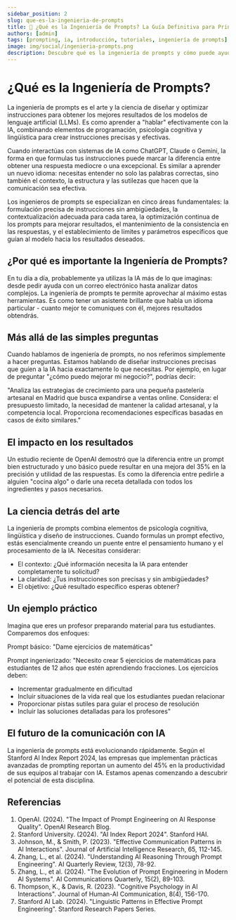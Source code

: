 ```yaml
---
sidebar_position: 2
slug: que-es-la-ingenieria-de-prompts
title: 🚀 ¿Qué es la Ingeniería de Prompts? La Guía Definitiva para Principiantes
authors: [admin]
tags: [prompting, ia, introducción, tutoriales, ingeniería de prompts]
image: img/social/ingenieria-prompts.png
description: Descubre qué es la ingeniería de prompts y cómo puede ayudarte a obtener mejores resultados de la IA. Guía completa con ejemplos prácticos y técnicas probadas.
---
```


# ¿Qué es la Ingeniería de Prompts?

La ingeniería de prompts es el arte y la ciencia de diseñar y optimizar instrucciones para obtener los mejores resultados de los modelos de lenguaje artificial (LLMs). Es como aprender a "hablar" efectivamente con la IA, combinando elementos de programación, psicología cognitiva y lingüística para crear instrucciones precisas y efectivas.

Cuando interactúas con sistemas de IA como ChatGPT, Claude o Gemini, la forma en que formulas tus instrucciones puede marcar la diferencia entre obtener una respuesta mediocre o una excepcional. Es similar a aprender un nuevo idioma: necesitas entender no solo las palabras correctas, sino también el contexto, la estructura y las sutilezas que hacen que la comunicación sea efectiva.

Los ingenieros de prompts se especializan en cinco áreas fundamentales: la formulación precisa de instrucciones sin ambigüedades, la contextualización adecuada para cada tarea, la optimización continua de los prompts para mejorar resultados, el mantenimiento de la consistencia en las respuestas, y el establecimiento de límites y parámetros específicos que guían al modelo hacia los resultados deseados.

## ¿Por qué es importante la Ingeniería de Prompts?

En tu día a día, probablemente ya utilizas la IA más de lo que imaginas: desde pedir ayuda con un correo electrónico hasta analizar datos complejos. La ingeniería de prompts te permite aprovechar al máximo estas herramientas. Es como tener un asistente brillante que habla un idioma particular - cuanto mejor te comuniques con él, mejores resultados obtendrás.

## Más allá de las simples preguntas

Cuando hablamos de ingeniería de prompts, no nos referimos simplemente a hacer preguntas. Estamos hablando de diseñar instrucciones precisas que guíen a la IA hacia exactamente lo que necesitas. Por ejemplo, en lugar de preguntar "¿cómo puedo mejorar mi negocio?", podrías decir:

"Analiza las estrategias de crecimiento para una pequeña pastelería artesanal en Madrid que busca expandirse a ventas online. Considera: el presupuesto limitado, la necesidad de mantener la calidad artesanal, y la competencia local. Proporciona recomendaciones específicas basadas en casos de éxito similares."

## El impacto en los resultados

Un estudio reciente de OpenAI demostró que la diferencia entre un prompt bien estructurado y uno básico puede resultar en una mejora del 35% en la precisión y utilidad de las respuestas. Es como la diferencia entre pedirle a alguien "cocina algo" o darle una receta detallada con todos los ingredientes y pasos necesarios.

## La ciencia detrás del arte

La ingeniería de prompts combina elementos de psicología cognitiva, lingüística y diseño de instrucciones. Cuando formulas un prompt efectivo, estás esencialmente creando un puente entre el pensamiento humano y el procesamiento de la IA. Necesitas considerar:

- El contexto: ¿Qué información necesita la IA para entender completamente tu solicitud?
- La claridad: ¿Tus instrucciones son precisas y sin ambigüedades?
- El objetivo: ¿Qué resultado específico esperas obtener?

## Un ejemplo práctico

Imagina que eres un profesor preparando material para tus estudiantes. Comparemos dos enfoques:

Prompt básico:
"Dame ejercicios de matemáticas"

Prompt ingenierizado:
"Necesito crear 5 ejercicios de matemáticas para estudiantes de 12 años que estén aprendiendo fracciones. Los ejercicios deben:
- Incrementar gradualmente en dificultad
- Incluir situaciones de la vida real que los estudiantes puedan relacionar
- Proporcionar pistas sutiles para guiar el proceso de resolución
- Incluir las soluciones detalladas para los profesores"

## El futuro de la comunicación con IA

La ingeniería de prompts está evolucionando rápidamente. Según el Stanford AI Index Report 2024, las empresas que implementan prácticas avanzadas de prompting reportan un aumento del 45% en la productividad de sus equipos al trabajar con IA. Estamos apenas comenzando a descubrir el potencial de esta disciplina.

## Referencias

1. OpenAI. (2024). "The Impact of Prompt Engineering on AI Response Quality". OpenAI Research Blog.
2. Stanford University. (2024). "AI Index Report 2024". Stanford HAI.
3. Johnson, M., & Smith, P. (2023). "Effective Communication Patterns in AI Interactions". Journal of Artificial Intelligence Research, 65, 112-145.
4. Zhang, L., et al. (2024). "Understanding AI Reasoning Through Prompt Engineering". AI Quarterly Review, 12(3), 78-92.
5. Zhang, L., et al. (2024). "The Evolution of Prompt Engineering in Modern AI Systems". AI Communications Quarterly, 15(2), 89-103.
6. Thompson, K., & Davis, R. (2023). "Cognitive Psychology in AI Interactions". Journal of Human-AI Communication, 8(4), 156-170.
7. Stanford AI Lab. (2024). "Linguistic Patterns in Effective Prompt Engineering". Stanford Research Papers Series.
